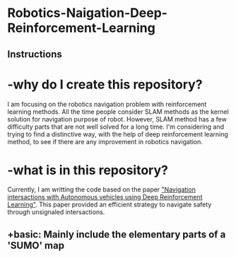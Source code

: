 # Robotics-Naigation-Deep-Reinforcement-Learning

## Instructions

# -why do I create this repository?
I am focusing on the robotics navigation problem with reinforcement learning methods. All the time people consider SLAM methods as the kernel solution for navigation purpose of robot. However, SLAM method has a few difficulty parts that are not well solved for a long time. I'm considering and trying to find a distinctive way, with the help of deep reinforcement learning method, to see if there are any improvement in robotics navigation.

# -what is in this repository?
Currently, I am writting the code based on the paper ["Navigation intersactions with Autonomous vehicles using Deep Reinforcement Learning"](http://xueshu.baidu.com/s?wd=paperuri%3A%288096d7729767e358d7308ee6a1bb902d%29&filter=sc_long_sign&tn=SE_xueshusource_2kduw22v&sc_vurl=http%3A%2F%2Farxiv.org%2Fpdf%2F1705.01196&ie=utf-8&sc_us=17616306211134359942). This paper provided an efficient strategy to navigate safety through unsignaled intersactions.

+**basic**:
  Mainly include the elementary parts of a 'SUMO' map
  - 

  


